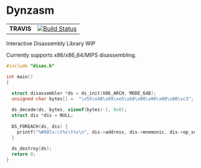 # Dynzasm

| | |
|----------|--------------------------------|
|**TRAVIS**|[![Build Status](https://travis-ci.org/Mithreindeir/Dynzasm.svg?branch=master)](https://travis-ci.org/Mithreindeir/Dynzasm)|

Interactive Disassembly Library WIP

Currently supports x86/x86_64/MIPS disassembling.

```C
#include "disas.h"

int main()
{
	
  struct disassembler *ds = ds_init(X86_ARCH, MODE_64B);
  unsigned char bytes[] =  "\x55\x48\x89\xe5\xb8\x00\x00\x00\x00\xc3";

  ds_decode(ds, bytes, sizeof(bytes)-1, 0x0);
  struct dis *dis = NULL;
  
  DS_FOREACH(ds, dis) {
    printf("%#08lx:\t%s\t%s\n", dis->address, dis->mnemonic, dis->op_squash);
  }
  
  ds_destroy(ds);
  return 0;
}

```
